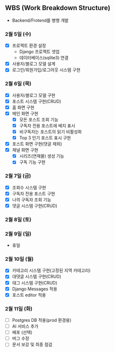 ## WBS (Work Breakdown Structure)

- Backend/Frotend를 병행 개발

### 2월 5일 (수)

- [x] 프로젝트 환경 설정
  - Django 프로젝트 셋업
  - 데이터베이스(sqlite3) 연결
- [x] 사용자/블로그 모델 설계
- [x] 로그인/회원가입/로그아웃 시스템 구현

### 2월 6일 (목)

- [x] 사용자/블로그 모델 구현
- [x] 포스트 시스템 구현(CRUD)
- [x] 홈 화면 구현
- [x] 메인 화면 구현
  - [x] 모든 포스트 조회 기능
  - [x] 구독자 전용 포스트에 배지 표시
  - [x] 비구독자는 포스트의 읽기 비활성화
  - [x] Top 3 인기 포스트 표시 구현
- [x] 포스트 화면 구현(댓글 제외)
- [x] 채널 화면 구현
  - [x] 시리즈(연재물) 생성 기능
  - [x] 구독 기능 구현

### 2월 7일 (금)

- [x] 조회수 시스템 구현
- [x] 구독자 전용 포스트 구현
- [x] 나의 구독자 조회 기능
- [x] 댓글 시스템 구현(CRUD)

### 2월 8일 (토)

### 2월 9일 (일)

- 휴일

### 2월 10일 (월)

- [x] 카테고리 시스템 구현(고정된 지역 카테고리)
- [x] 대댓글 시스템 구현(CRUD)
- [x] 태그 시스템 구현(CRUD)
- [x] Django Messages 적용
- [x] 포스트 editor 적용

### 2월 11일 (화)

- [ ] Postgres DB 적용(prod 환경용)
- [ ] AI 서비스 추가
- [ ] 배포 (선택)
- [ ] 버그 수정
- [ ] 문서 보강 및 최종 점검
